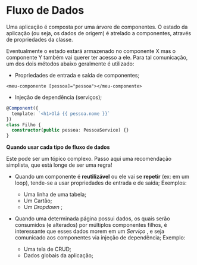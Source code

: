 # Fluxo de Dados

Uma aplicação é composta por uma árvore de componentes. O estado da aplicação \(ou seja, os dados de origem\) é atrelado a componentes, através de propriedades da classe.

Eventualmente o estado estará armazenado no componente X mas o componente Y também vai querer ter acesso a ele. Para tal comunicação, um dos dois métodos abaixo geralmente é utilizado:

* Propriedades de entrada e saída de componentes;

```markup
<meu-componente [pessoa]="pessoa"></meu-componente>
```

* Injeção de dependência \(serviços\);

```typescript
@Component({
  template: `<h1>Olá {{ pessoa.nome }}`
})
class Filho {
  constructor(public pessoa: PessoaService) {}
}
```

**Quando usar cada tipo de fluxo de dados**

Este pode ser um tópico complexo. Passo aqui uma recomendação simplista, que está longe de ser uma regra!

* Quando um componente é **reutilizável** ou ele vai se **repetir** \(ex: em um loop\), tende-se a usar propriedades de entrada e de saída; Exemplos:

  * Uma linha de uma tabela;
  * Um Cartão;
  * Um _Dropdown_ ;

* Quando uma determinada página possui dados, os quais serão consumidos \(e alterados\) por múltiplos componentes filhos, é interessante que esses dados morem em um _Serviço_ , e seja comunicado aos componentes via injeção de dependência; Exemplo:
  * Uma tela de CRUD;
  * Dados globais da aplicação;

